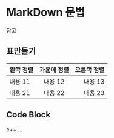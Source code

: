# MarkDown 문법

[참고](https://gist.github.com/ihoneymon/652be052a0727ad59601)

## 표만들기

| 왼쪽 정렬 | 가운데 정렬 | 오른쪽 정렬 |
|:--------|:--------:|--------:|
| 내용 11 | 내용 12 | 내용 13 |
| 내용 21 | 내용 22 | 내용 23 |

## Code Block

c++ ...
``` c++
```